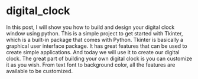 # digital_clock
In this post, I will show you how to build and design your digital clock window using python. This is a simple project to get started with Tkinter, which is a built-in package that comes with Python. Tkinter is basically a graphical user interface package. It has great features that can be used to create simple applications. And today we will use it to create our digital clock.
The great part of building your own digital clock is you can customize it as you wish. From text font to background color, all the features are available to be customized. 
